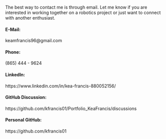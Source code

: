 <p>The best way to contact me is through email. Let me know if you are interested in working together 
  on a robotics project or just want to connect with another enthusiast.<p>


<h4>  E-Mail: </h4>
keamfrancis96@gmail.com <br/> 

<h4>  Phone: </h4>
(865) 444 - 9624 <br/> 

<h4>  LinkedIn:</h4>
https://www.linkedin.com/in/kea-francis-880052156/ <br/> 

<h4> GitHub Discussion: </h4>
https://github.com/kfrancis01/Portfolio_KeaFrancis/discussions <br/> 

<h4> Personal GitHub: </h4>
https://github.com/kfrancis01 <br/> 


